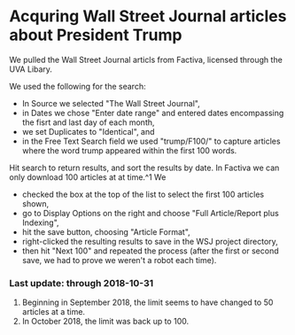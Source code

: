 # Acquring Wall Street Journal articles about President Trump

We pulled the Wall Street Journal articls from Factiva, licensed through the UVA Libary.

We used the following for the search:
* In Source we selected "The Wall Street Journal",
* in Dates we chose "Enter date range" and entered dates encompassing the fisrt and last day of each month,
* we set Duplicates to "Identical", and
* in the Free Text Search field we used "trump/F100/" to capture articles where the word trump appeared within the first 100 words.

Hit search to return results, and sort the results by date. In Factiva we can only download 100 articles at at time.^1 We
* checked the box at the top of the list to select the first 100 articles shown,
* go to Display Options on the right and choose "Full Article/Report plus Indexing",
* hit the save button, choosing "Article Format",
* right-clicked the resulting results to save in the WSJ project directory,
* then hit "Next 100" and repeated the process (after the first or second save, we had to prove we weren't a robot each time).

### Last update: through 2018-10-31

1. Beginning in September 2018, the limit seems to have changed to 50 articles at a time.
2. In October 2018, the limit was back up to 100.
